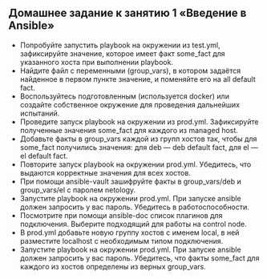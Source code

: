## Домашнее задание к занятию 1 «Введение в Ansible»

- Попробуйте запустить playbook на окружении из test.yml, зафиксируйте значение, которое имеет факт some_fact для указанного хоста при выполнении playbook.
- Найдите файл с переменными (group_vars), в котором задаётся найденное в первом пункте значение, и поменяйте его на all default fact.
- Воспользуйтесь подготовленным (используется docker) или создайте собственное окружение для проведения дальнейших испытаний.
- Проведите запуск playbook на окружении из prod.yml. Зафиксируйте полученные значения some_fact для каждого из managed host.
- Добавьте факты в group_vars каждой из групп хостов так, чтобы для some_fact получились значения: для deb — deb default fact, для el — el default fact.
- Повторите запуск playbook на окружении prod.yml. Убедитесь, что выдаются корректные значения для всех хостов.
- При помощи ansible-vault зашифруйте факты в group_vars/deb и group_vars/el с паролем netology.
- Запустите playbook на окружении prod.yml. При запуске ansible должен запросить у вас пароль. Убедитесь в работоспособности.
- Посмотрите при помощи ansible-doc список плагинов для подключения. Выберите подходящий для работы на control node.
- В prod.yml добавьте новую группу хостов с именем local, в ней разместите localhost с необходимым типом подключения.
- Запустите playbook на окружении prod.yml. При запуске ansible должен запросить у вас пароль. Убедитесь, что факты some_fact для каждого из хостов определены из верных group_vars.
